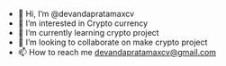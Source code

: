 - 👋 Hi, I’m @devandapratamaxcv
- 👀 I’m interested in Crypto currency
- 🌱 I’m currently learning crypto project
- 💞️ I’m looking to collaborate on make crypto project
- 📫 How to reach me devandapratamaxcv@gmail.com

<!---
devandapratamaxcv/devandapratamaxcv is a ✨ special ✨ repository because its `README.md` (this file) appears on your GitHub profile.
You can click the Preview link to take a look at your changes.
--->
